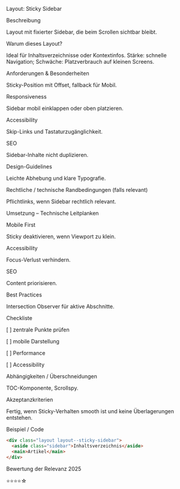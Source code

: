Layout: Sticky Sidebar

Beschreibung

Layout mit fixierter Sidebar, die beim Scrollen sichtbar bleibt.

Warum dieses Layout?

Ideal für Inhaltsverzeichnisse oder Kontextinfos. Stärke: schnelle Navigation; Schwäche: Platzverbrauch auf kleinen Screens.

Anforderungen & Besonderheiten

Sticky-Position mit Offset, fallback für Mobil.

Responsiveness

Sidebar mobil einklappen oder oben platzieren.

Accessibility

Skip-Links und Tastaturzugänglichkeit.

SEO

Sidebar-Inhalte nicht duplizieren.

Design-Guidelines

Leichte Abhebung und klare Typografie.

Rechtliche / technische Randbedingungen (falls relevant)

Pflichtlinks, wenn Sidebar rechtlich relevant.

Umsetzung – Technische Leitplanken

Mobile First

Sticky deaktivieren, wenn Viewport zu klein.

Accessibility

Focus-Verlust verhindern.

SEO

Content priorisieren.

Best Practices

Intersection Observer für aktive Abschnitte.

Checkliste

[ ] zentrale Punkte prüfen

[ ] mobile Darstellung

[ ] Performance

[ ] Accessibility

Abhängigkeiten / Überschneidungen

TOC-Komponente, Scrollspy.

Akzeptanzkriterien

Fertig, wenn Sticky-Verhalten smooth ist und keine Überlagerungen entstehen.

Beispiel / Code

```html
<div class="layout layout--sticky-sidebar">
  <aside class="sidebar">Inhaltsverzeichnis</aside>
  <main>Artikel</main>
</div>
```

Bewertung der Relevanz 2025

⭐⭐⭐⭐☆
